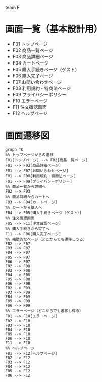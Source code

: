 team F
# 画面一覧（基本設計用）
- F01 トップページ
- F02 商品一覧ページ
- F03 商品詳細ページ
- F04 カートページ
- F05 購入手続きページ（ゲスト）
- F06 購入完了ページ
- F07 お問い合わせページ
- F08 利用規約・特商法ページ
- F09 プライバシーポリシー
- F10 エラーページ
- F11 注文確認画面
- F12 ヘルプページ

# 画面遷移図

```mermaid
graph TD
%% トップページからの遷移
F01[トップページ] --> F02[商品一覧ページ]
F01 --> F03[商品詳細ページ]
F01 --> F07[お問い合わせページ]
F01 --> F08[利用規約・特商法ページ]
F01 --> F09[プライバシーポリシー]
%% 商品一覧から詳細へ
F02 --> F03
%% 商品詳細からカートへ
F03 --> F04[カートページ]
%% カートから購入へ
F04 --> F05[購入手続きページ（ゲスト）]
%% 注文確認画面
F05 --> F11[注文確認ページ]
%% 購入手続きから完了へ
F11 --> F06[購入完了ページ]
%% 補助的なページ（どこからでも遷移しうる）
F02 --> F07
F03 --> F07
F04 --> F07
F05 --> F07
F06 --> F07
F02 --> F08
F03 --> F08
F04 --> F08
F05 --> F08
F06 --> F08
F02 --> F09
F03 --> F09
F04 --> F09
F05 --> F09
F06 --> F09
%% エラーページ（どこからでも遷移し得る）
F01 --> F10[エラーページ]
F02 --> F10
F03 --> F10
F04 --> F10
F05 --> F10
F06 --> F10
F11 --> F10
%% ヘルプページ
F01 --> F12[ヘルプページ]
F02 --> F12
F03 --> F12
F04 --> F12
F05 --> F12
F06 --> F12
```